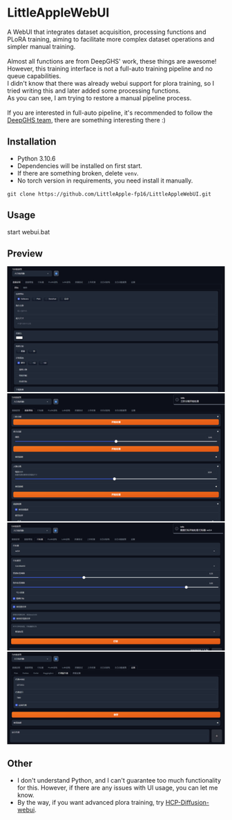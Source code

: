 # LittleAppleWebUI

A WebUI that integrates dataset acquisition, processing functions and PLoRA training, aiming to 
facilitate more complex dataset operations and simpler manual training.
<br><br>
Almost all functions are from DeepGHS' work, these things are awesome! However, this training interface is not a full-auto 
training pipeline and no queue capabilities.
<br>
I didn't know that there was already webui support for plora training, so I tried writing this and later added some processing functions. <br>As you can see, I am trying to restore a manual pipeline process.
<br><br>
If you are interested in full-auto pipeline, it's recommended to follow the [DeepGHS team](https://github.com/deepghs), 
there are something interesting there :)

## Installation
* Python 3.10.6
* Dependencies will be installed on first start.
* If there are something broken, delete `venv`.
* No torch version in requirements, you need install it manually.
```shell
git clone https://github.com/LittleApple-fp16/LittleAppleWebUI.git
```
## Usage
start webui.bat

## Preview
![waifuc](https://github.com/LittleApple-fp16/LittleAppleWebUI/blob/master/markdown_res/preview1.svg)
![imgutils](https://github.com/LittleApple-fp16/LittleAppleWebUI/blob/master/markdown_res/preview2.svg)
![tagger](https://github.com/LittleApple-fp16/LittleAppleWebUI/blob/master/markdown_res/preview3.svg)
![settings](https://github.com/LittleApple-fp16/LittleAppleWebUI/blob/master/markdown_res/preview4.svg)

## Other
* I don't understand Python, and I can't guarantee too much functionality for this. However, if there are any issues with UI usage, you can let me know.
* By the way, if you want advanced plora training, try [HCP-Diffusion-webui](https://github.com/7eu7d7/HCP-Diffusion-webui).